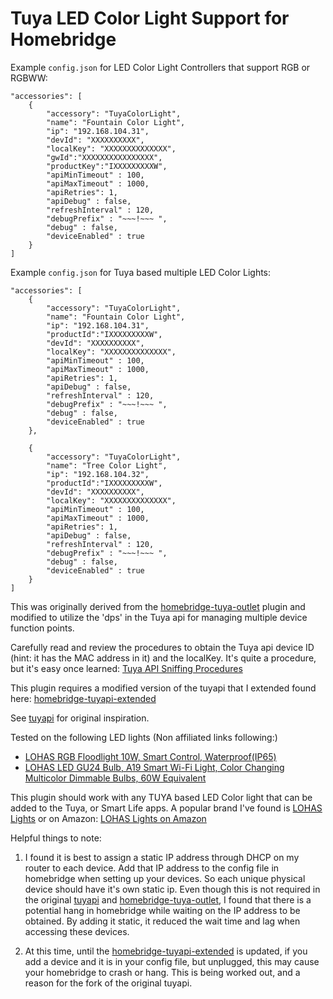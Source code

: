 Tuya LED Color Light Support for Homebridge
===================================

Example `config.json` for LED Color Light Controllers that support RGB or RGBWW:

    "accessories": [
    	{
            "accessory": "TuyaColorLight",
            "name": "Fountain Color Light",
            "ip": "192.168.104.31",
            "devId": "XXXXXXXXXX",
            "localKey": "XXXXXXXXXXXXXX",
            "gwId":"XXXXXXXXXXXXXXXX",
            "productKey":"IXXXXXXXXXW",
            "apiMinTimeout" : 100,
            "apiMaxTimeout" : 1000,
            "apiRetries": 1,
            "apiDebug" : false,
            "refreshInterval" : 120,
            "debugPrefix" : "~~~!~~~ ",
            "debug" : false,
            "deviceEnabled" : true
        }
    ]



Example `config.json` for Tuya based multiple LED Color Lights:

    "accessories": [
        {
            "accessory": "TuyaColorLight",
            "name": "Fountain Color Light",
            "ip": "192.168.104.31",
            "productId":"IXXXXXXXXXW",
            "devId": "XXXXXXXXXX",
            "localKey": "XXXXXXXXXXXXXX",
            "apiMinTimeout" : 100,
            "apiMaxTimeout" : 1000,
            "apiRetries": 1,
            "apiDebug" : false,
            "refreshInterval" : 120,
            "debugPrefix" : "~~~!~~~ ",
            "debug" : false,
            "deviceEnabled" : true
        },

        {
            "accessory": "TuyaColorLight",
            "name": "Tree Color Light",
            "ip": "192.168.104.32",
            "productId":"IXXXXXXXXXW",
            "devId": "XXXXXXXXXX",
            "localKey": "XXXXXXXXXXXXXX",
            "apiMinTimeout" : 100,
            "apiMaxTimeout" : 1000,
            "apiRetries": 1,
            "apiDebug" : false,
            "refreshInterval" : 120,
            "debugPrefix" : "~~~!~~~ ",
            "debug" : false,
            "deviceEnabled" : true
        }
    ]


This was originally derived from the [homebridge-tuya-outlet](https://github.com/codetheweb/homebridge-tuya-outlet) plugin and modified to utilize the 'dps' in the Tuya api for managing multiple device function points.

Carefully read and review the procedures to obtain the Tuya api device ID (hint: it has the MAC address in it) and the localKey. It's quite a procedure, but it's easy once learned: [Tuya API Sniffing Procedures](https://github.com/codetheweb/tuyapi/blob/master/docs/SETUP.md)

This plugin requires a modified version of the tuyapi that I extended found here: [homebridge-tuyapi-extended](https://github.com/drumfreak/homebridge-tuyapi-extended)

See [tuyapi](https://github.com/codetheweb/tuya-device) for original inspiration.

Tested on the following LED lights (Non affiliated links following:)
* [LOHAS RGB Floodlight 10W, Smart Control, Waterproof(IP65)](https://www.amazon.com/gp/product/B0796NFV4K/)
* [LOHAS LED GU24 Bulb, A19 Smart Wi-Fi Light, Color Changing Multicolor Dimmable Bulbs, 60W Equivalent](https://www.amazon.com/gp/product/B078JN566Z)

This plugin should work with any TUYA based LED Color light that can be added to the Tuya, or Smart Life apps. A popular brand I've found is [LOHAS Lights](http://www.lohas-led.com/) or on Amazon: [LOHAS Lights on Amazon](https://www.amazon.com/s?ie=UTF8&me=A2X4NE86JUW3T&page=1)

Helpful things to note:

1. I found it is best to assign a static IP address through DHCP on my router to each device. Add that IP address to the config file in homebridge when setting up your devices. So each unique physical device should have it's own static ip.  Even though this is not required in the original [tuyapi](https://github.com/codetheweb/tuya-device) and [homebridge-tuya-outlet](https://github.com/codetheweb/homebridge-tuya-outlet), I found that there is a potential hang in homebridge while waiting on the IP address to be obtained. By adding it static, it reduced the wait time and lag when accessing these devices.

2. At this time, until the [homebridge-tuyapi-extended](https://github.com/drumfreak/homebridge-tuyapi-extended) is updated, if you add a device and it is in your config file, but unplugged, this may cause your homebridge to crash or hang. This is being worked out, and a reason for the fork of the original tuyapi.


